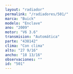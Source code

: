 ```yaml
---
layout: "radiador"
permalink: "/radiadores/501/"
marca: "Buick"
modelo: "Enclave"
ano: "2009"
motor: "V6 3.6"
transmision: "Automática"
parte: "438142"
clima: "Con clima"
alto: "27 9/16"
ancho: "18 13/16"
observaciones: ""
id: "501"
---
```


